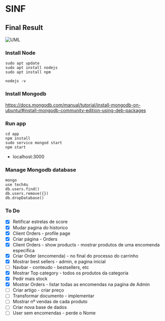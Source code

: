 # SINF

## Final Result

![UML](https://github.com/dolfander/sinf-feup/blob/master/tech4u.png)

### Install Node
```
sudo apt update
sudo apt install nodejs
sudo apt install npm

nodejs -v 

```
### Install Mongodb
https://docs.mongodb.com/manual/tutorial/install-mongodb-on-ubuntu/#install-mongodb-community-edition-using-deb-packages

### Run app
```
cd app
npm install
sudo service mongod start
npm start

```
* localhost:3000

### Manage Mongodb database
```
mongo
use tech4u
db.users.find()
db.users.remove({})
db.dropDatabase()
```

### To Do


- [x] Retificar estrelas de score
- [x] Mudar pagina do historico
- [x] Client Orders - profile page 
- [x] Criar página - Orders
- [x] Client Orders - show products - mostrar produtos de uma encomenda especifica
- [x] Criar Order (encomenda) - no final do processo do carrinho
- [x] Mostrar best sellers - admin, e pagina inicial
- [ ] Navbar - conteudo - bestsellers, etc
- [x] Mostrar Top category  - todos os produtos da categoria
- [x] Pedir mais stock
- [x] Mostrar Orders - listar todas as encomendas na pagina de Admin
- [ ] Criar artigo - criar preço
- [ ] Transformar documento - implementar
- [ ] Mostrar nº vendas de cada produto
- [ ] Criar nova base de dados
- [ ] User sem encomendas - perde o Nome
